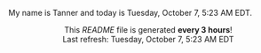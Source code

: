 My name is Tanner and today is Tuesday, October 7, 5:23 AM EDT.

<p align="center">This <i>README</i> file is generated <b>every 3 hours</b>!</br>Last refresh: Tuesday, October 7, 5:23 AM EDT<br /></p>
